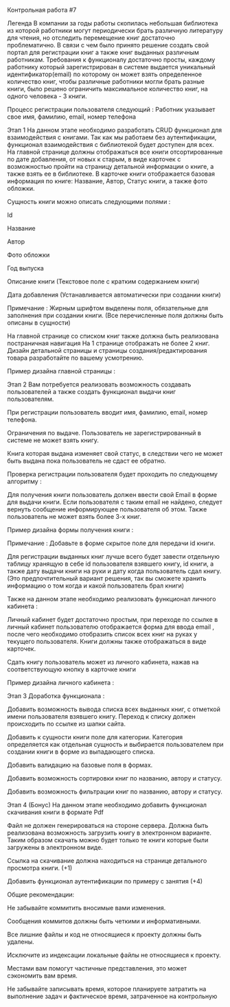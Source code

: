 Контрольная работа #7


Легенда
В компании за годы работы скопилась небольшая библиотека из которой работники могут периодически брать различную литературу для чтения, но отследить перемещение книг достаточно проблематично. В связи с чем было принято решение создать свой портал для регистрации книг а также книг выданных различным работникам. Требования к функционалу достаточно просты, каждому работнику который зарегистрирован в системе выдается уникальный идентификатор(email) по которому он может взять определенное количество книг, чтобы различные работники могли брать разные книги, было решено ограничить максимальное количество книг, на одного человека - 3 книги. 

Процесс регистрации пользователя следующий : 
Работник указывает свое имя, фамилию, email, номер телефона



Этап 1
На данном этапе необходимо разработать CRUD функционал для взаимодействия с книгами. Так как мы работаем без аутентификации, функционал взаимодействия с библиотекой будет доступен для всех. На главной странице должны отображаться все книги отсортированные по дате добавления, от новых к старым, в виде карточек с возможностью пройти на страницу детальной информации о книге, а также взять ее в библиотеке. В карточке книги отображается базовая информация по книге: Название, Автор, Статус книги, а также фото обложки. 



Сущность книги можно описать следующими полями :

Id

Название

Автор

Фото обложки

Год выпуска

Описание книги (Текстовое поле с кратким содержанием книги)

Дата добавления (Устанавливается автоматически при создании книги)

Примечание : Жирным шрифтом выделены поля, обязательные для заполнения при создании книги. (Все перечисленные поля должны быть описаны в сущности)



На главной странице со списком книг также должна быть реализована постраничная навигация На 1 странице отображать не более 2 книг. 
Дизайн детальной страницы и страницы создания/редактирования товара разработайте по вашему усмотрению.

Пример дизайна главной страницы : 





Этап 2
Вам потребуется реализовать возможность создавать пользователей а также создать функционал выдачи книг пользователям.

При регистрации пользователь вводит имя, фамилию, email, номер телефона. 



Ограничения по выдаче. Пользователь не зарегистрированный в системе не может взять книгу.


Книга которая выдана изменяет свой статус, в следствии чего не может быть выдана пока пользователь не сдаст ее обратно.


Проверка регистрации пользователя будет проходить по следующему алгоритму : 

Для получения книги пользователь должен ввести свой Email в форме для выдачи книги. Если пользователя с таким email не найдено, следует вернуть сообщение информирующее пользователя об этом. Также пользователь не может взять более 3-х книг.









Пример дизайна формы получения книги :






Примечание : Добавьте в форме скрытое поле для передачи id книги.

Для регистрации выданных книг лучше всего будет завести отдельную таблицу хранящую в себе id пользователя взявшего книгу, id книги, а также дату выдачи книги на руки и дату когда пользователь сдал книгу. (Это предпочтительный вариант решения, так вы сможете хранить информацию о том когда и какой пользователь брал книги)





Также на данном этапе необходимо реализовать функционал личного кабинета : 

Личный кабинет будет достаточно простым, при переходе по ссылке в личный кабинет пользователю отображается форма для ввода email , после чего необходимо отобразить список всех книг на руках у текущего пользователя. Книги должны также отображаться в виде карточек.



Сдать книгу пользователь может из личного кабинета, нажав на соответствующую кнопку в карточке книги

Пример дизайна личного кабинета : 



Этап 3
Доработка функционала :

Добавить возможность вывода списка всех выданных книг, с отметкой имени пользователя взявшего книгу. Переход к списку должен происходить по ссылке из шапки сайта.

Добавить к сущности книги поле для категории. Категория определяется как отдельная сущность и выбирается пользователем при создании книги в форме из выпадающего списка.

Добавить валидацию на базовые поля в формах.

Добавить возможность сортировки книг по названию, автору и статусу.

Добавить возможность фильтрации книг по названию, автору и статусу.



Этап 4 (Бонус)
На данном этапе необходимо добавить функционал скачивания книги в формате Pdf 

Файл не должен генерироваться на стороне сервера. Должна быть реализована возможность загрузить книгу в электронном варианте. Таким образом скачать можно будет только те книги которые были загружены в электронном виде.

Ссылка на скачивание должна находиться на странице детального просмотра книги. (+1)

Добавить функционал аутентификации по примеру с занятия (+4)



Общие рекомендации:

Не забывайте коммитить вносимые вами изменения. 

Сообщения коммитов должны быть четкими и информативными. 

Все лишние файлы и код не относящиеся к проекту должны быть удалены. 

Исключите из индексации локальные файлы не относящиеся к проекту. 

Местами вам помогут частичные представления, это может сэкономить вам время.

Не забывайте записывать время, которое планируете затратить на выполнение задач и фактическое время, затраченное на контрольную


